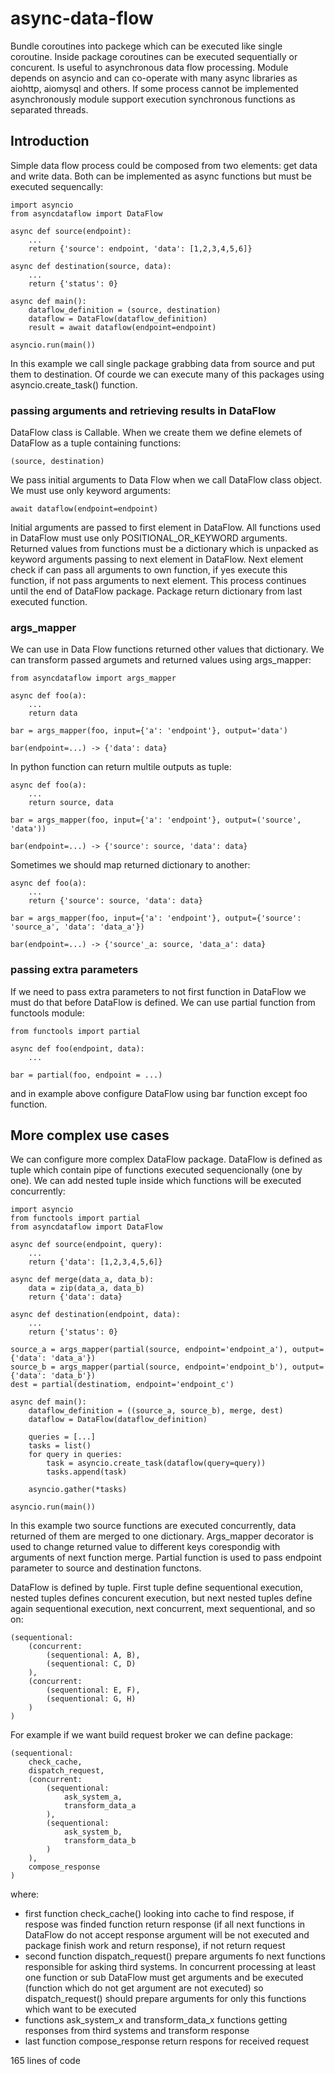 # async-data-flow
Bundle coroutines into packege which can be executed like single coroutine. Inside package coroutines can be executed sequentially or concurent. Is useful to asynchronous data flow processing. Module depends on asyncio and can co-operate with many async libraries as aiohttp, aiomysql and others. If some process cannot be implemented asynchronously module support execution synchronous functions as separated threads. 

## Introduction
Simple data flow process could be composed from two elements: get data and write data. Both can be implemented as async functions but must be executed sequencally:

    import asyncio
    from asyncdataflow import DataFlow

    async def source(endpoint):
        ...
        return {'source': endpoint, 'data': [1,2,3,4,5,6]}

    async def destination(source, data):
        ...
        return {'status': 0}

    async def main():
        dataflow_definition = (source, destination)
        dataflow = DataFlow(dataflow_definition)
        result = await dataflow(endpoint=endpoint)

    asyncio.run(main())

In this example we call single package grabbing data from source and put them to destination. Of courde we can execute many of this packages using asyncio.create_task() function.

### passing arguments and retrieving results in DataFlow

DataFlow class is Callable. When we create them we define elemets of DataFlow as a tuple containing functions:

    (source, destination)

We pass initial arguments to Data Flow when we call DataFlow class object. We must use only keyword arguments:

    await dataflow(endpoint=endpoint) 
    
Initial arguments are passed to first element in DataFlow. All functions used in DataFlow must use only POSITIONAL_OR_KEYWORD arguments. Returned values from functions must be a dictionary which is unpacked as keyword arguments passing to next element in DataFlow. Next element check if can pass all arguments to own function, if yes execute this function, if not pass arguments to next element. This process continues until the end of DataFlow package. Package return dictionary from last executed function.

### args_mapper

We can use in Data Flow functions returned other values that dictionary. We can transform passed argumets and returned values using args_mapper:

    from asyncdataflow import args_mapper

    async def foo(a):
        ...
        return data

    bar = args_mapper(foo, input={'a': 'endpoint'}, output='data')  

    bar(endpoint=...) -> {'data': data}

In python function can return multile outputs as tuple:

    async def foo(a):
        ...
        return source, data

    bar = args_mapper(foo, input={'a': 'endpoint'}, output=('source', 'data'))  

    bar(endpoint=...) -> {'source': source, 'data': data}

Sometimes we should map returned dictionary to another:

    async def foo(a):
        ...
        return {'source': source, 'data': data}

    bar = args_mapper(foo, input={'a': 'endpoint'}, output={'source': 'source_a', 'data': 'data_a'})  

    bar(endpoint=...) -> {'source'_a: source, 'data_a': data}

### passing extra parameters

If we need to pass extra parameters to not first function in DataFlow we must do that before DataFlow is defined. We can use partial function from functools module:

    from functools import partial

    async def foo(endpoint, data):
        ...

    bar = partial(foo, endpoint = ...)

and in example above configure DataFlow using bar function except foo function. 

## More complex use cases

We can configure more complex DataFlow package. DataFlow is defined as tuple which contain pipe of functions executed sequencionally (one by one). We can add nested tuple inside which functions will be executed concurrently:

    import asyncio
    from functools import partial
    from asyncdataflow import DataFlow

    async def source(endpoint, query):
        ...
        return {'data': [1,2,3,4,5,6]}

    async def merge(data_a, data_b):
        data = zip(data_a, data_b)
        return {'data': data}

    async def destination(endpoint, data):
        ...
        return {'status': 0}

    source_a = args_mapper(partial(source, endpoint='endpoint_a'), output={'data': 'data_a'})  
    source_b = args_mapper(partial(source, endpoint='endpoint_b'), output={'data': 'data_b'})  
    dest = partial(destinatiom, endpoint='endpoint_c')

    async def main():
        dataflow_definition = ((source_a, source_b), merge, dest)
        dataflow = DataFlow(dataflow_definition)

        queries = [...]
        tasks = list()
        for query in queries:
            task = asyncio.create_task(dataflow(query=query))
            tasks.append(task)

        asyncio.gather(*tasks)

    asyncio.run(main())

In this example two source functions are executed concurrently, data returned of them are merged to one dictionary. Args_mapper decorator is used to change returned value to different keys corespondig with arguments of next function merge. Partial function is used to pass endpoint parameter to source and destination functons.

DataFlow is defined by tuple. First tuple define sequentional execution, nested tuples defines concurent execution, but next nested tuples define again sequentional execution, next concurrent, mext sequentional, and so on:

    (sequentional: 
        (concurrent: 
            (sequentional: A, B), 
            (sequentional: C, D)
        ), 
        (concurrent: 
            (sequentional: E, F), 
            (sequentional: G, H)
        )
    )

For example if we want build request broker we can define package:

    (sequentional: 
        check_cache,
        dispatch_request,
        (concurrent: 
            (sequentional: 
                ask_system_a,
                transform_data_a
            ), 
            (sequentional: 
                ask_system_b,
                transform_data_b
            )
        ), 
        compose_response
    )

where:
- first function check_cache() looking into cache to find respose, if respose was finded function return response (if all next functions in DataFlow do not accept response argument will be not executed and package finish work and return response), if not return request
- second function dispatch_request() prepare arguments fo next functions responsible for asking third systems. In concurrent processing at least one function or sub DataFlow must get arguments and be executed (function which do not get argument are not executed) so dispatch_request() should prepare arguments for only this functions which want to be executed
- functions ask_system_x and transform_data_x functions getting responses from third systems and transform response
- last function compose_response return respons for received request

165 lines of code